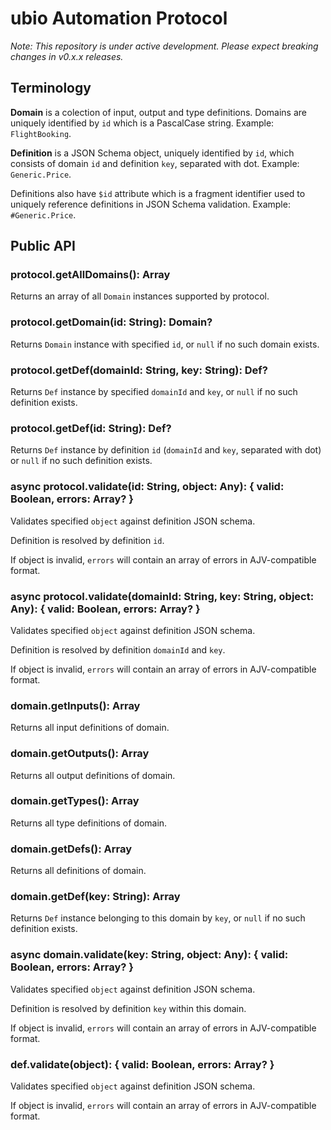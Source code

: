 # ubio Automation Protocol

_Note: This repository is under active development. Please expect breaking changes in v0.x.x releases._

## Terminology

**Domain** is a colection of input, output and type definitions. Domains are uniquely identified by `id` which is a PascalCase string. Example: `FlightBooking`.

**Definition** is a JSON Schema object, uniquely identified by `id`, which consists of domain `id` and definition `key`, separated with dot. Example: `Generic.Price`.

Definitions also have `$id` attribute which is a fragment identifier used to uniquely reference definitions in JSON Schema validation. Example: `#Generic.Price`.

## Public API

### protocol.getAllDomains(): Array<Domain>

Returns an array of all `Domain` instances supported by protocol.

### protocol.getDomain(id: String): Domain?

Returns `Domain` instance with specified `id`, or `null` if no such domain exists.

### protocol.getDef(domainId: String, key: String): Def?

Returns `Def` instance by specified `domainId` and `key`, or `null` if no such definition exists.

### protocol.getDef(id: String): Def?

Returns `Def` instance by definition `id` (`domainId` and `key`, separated with dot) or `null` if no such definition exists.

### async protocol.validate(id: String, object: Any): { valid: Boolean, errors: Array? }

Validates specified `object` against definition JSON schema.

Definition is resolved by definition `id`.

If object is invalid, `errors` will contain an array of errors in AJV-compatible format.

### async protocol.validate(domainId: String, key: String, object: Any): { valid: Boolean, errors: Array? }

Validates specified `object` against definition JSON schema.

Definition is resolved by definition `domainId` and `key`.

If object is invalid, `errors` will contain an array of errors in AJV-compatible format.

### domain.getInputs(): Array<Def>

Returns all input definitions of domain.

### domain.getOutputs(): Array<Def>

Returns all output definitions of domain.

### domain.getTypes(): Array<Def>

Returns all type definitions of domain.

### domain.getDefs(): Array<Def>

Returns all definitions of domain.

### domain.getDef(key: String): Array<Def>

Returns `Def` instance belonging to this domain by `key`, or `null` if no such definition exists.

### async domain.validate(key: String, object: Any): { valid: Boolean, errors: Array? }

Validates specified `object` against definition JSON schema.

Definition is resolved by definition `key` within this domain.

If object is invalid, `errors` will contain an array of errors in AJV-compatible format.

### def.validate(object): { valid: Boolean, errors: Array? }

Validates specified `object` against definition JSON schema.

If object is invalid, `errors` will contain an array of errors in AJV-compatible format.
